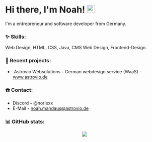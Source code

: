 # Hi there, I'm Noah! <img src="https://github.com/TheDudeThatCode/TheDudeThatCode/blob/master/Assets/Hi.gif" width="25px">

I'm a entrepreneur and software developer from Germany.

### :sparkles: Skills:
<p align="left">
Web Design, HTML, CSS, Java, CMS Web Design, Frontend-Design.
</p>

### :hammer: Recent projects:
- &nbsp;Astrovio Websolutions **-** German webdesign service (WaaS) - www.astrovio.de

### ☎️ Contact:
-  Discord **-** @norlexx
-  E-Mail **-** noah.mandaus@astrovio.de

### :bar_chart: GitHub stats:
<p align="center">
  <img src="https://github-readme-stats.vercel.app/api?username=bytevenxu&show_icons=true&theme=radical" />
</p>


